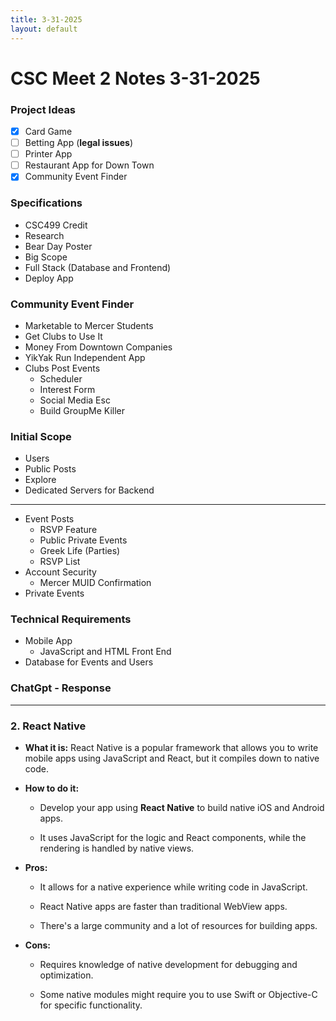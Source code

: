 ```yaml
---
title: 3-31-2025
layout: default 
---
```


# CSC Meet 2 Notes 3-31-2025

### Project Ideas
- [x] Card Game
- [ ] Betting App (**legal issues**)
- [ ] Printer App
- [ ] Restaurant App for Down Town
- [x] Community Event Finder

### Specifications
- CSC499 Credit
- Research
- Bear Day Poster
- Big Scope
- Full Stack (Database and Frontend)
- Deploy App

### Community Event Finder
- Marketable to Mercer Students
- Get Clubs to Use It
- Money From Downtown Companies
- YikYak Run Independent App
- Clubs Post Events
	- Scheduler
	- Interest Form
	- Social Media Esc
	- Build GroupMe Killer

### Initial Scope
- Users
- Public Posts
- Explore
- Dedicated Servers for Backend
----
- Event Posts
	- RSVP Feature
	- Public Private Events
	- Greek Life (Parties)
	- RSVP List
- Account Security
	- Mercer MUID Confirmation
- Private Events

### Technical Requirements
- Mobile App
	- JavaScript and HTML Front End
- Database for Events and Users

### ChatGpt - Response
---
### 2. **React Native**

-   **What it is:** React Native is a popular framework that allows you to write mobile apps using JavaScript and React, but it compiles down to native code.
    
-   **How to do it:**
    
    -   Develop your app using **React Native** to build native iOS and Android apps.
        
    -   It uses JavaScript for the logic and React components, while the rendering is handled by native views.
        
-   **Pros:**
    
    -   It allows for a native experience while writing code in JavaScript.
        
    -   React Native apps are faster than traditional WebView apps.
        
    -   There's a large community and a lot of resources for building apps.
        
-   **Cons:**
    
    -   Requires knowledge of native development for debugging and optimization.
        
    -   Some native modules might require you to use Swift or Objective-C for specific functionality.